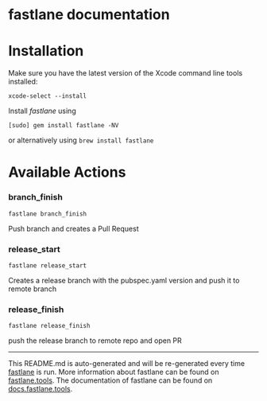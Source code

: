 fastlane documentation
================
# Installation

Make sure you have the latest version of the Xcode command line tools installed:

```
xcode-select --install
```

Install _fastlane_ using
```
[sudo] gem install fastlane -NV
```
or alternatively using `brew install fastlane`

# Available Actions
### branch_finish
```
fastlane branch_finish
```
Push branch and creates a Pull Request
### release_start
```
fastlane release_start
```
Creates a release branch with the pubspec.yaml version and push it to remote branch
### release_finish
```
fastlane release_finish
```
push the release branch to remote repo and open PR

----

This README.md is auto-generated and will be re-generated every time [fastlane](https://fastlane.tools) is run.
More information about fastlane can be found on [fastlane.tools](https://fastlane.tools).
The documentation of fastlane can be found on [docs.fastlane.tools](https://docs.fastlane.tools).
